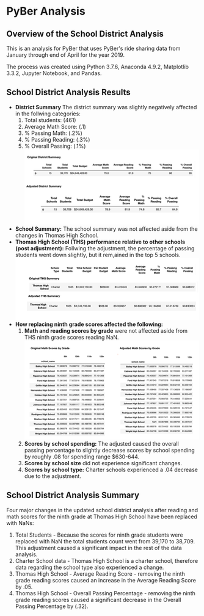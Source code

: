 # PyBer Analysis

## Overview of the School District Analysis
This is an analysis for PyBer that uses PyBer's ride sharing data from January through end of April for the year 2019.

The process was created using Python 3.7.6, Anaconda 4.9.2, Matplotlib 3.3.2, Jupyter Notebook, and Pandas. 

## School District Analysis Results 
- **District Summary** The district summary was slightly negatively affected in the follwing categories:
  1. Total students: (461)
  2. Average Math Score: (.1)
  3. % Passing Math: (.2%)
  4. % Passing Reading: (.3%)
  5. % Overall Passing: (.1%)
  ![districtsummary.png](https://github.com/italiacardenas/School_District_Analysis/blob/40db5a4eff0cfd1f65c56c461fcb41b8b160586c/Resources/districtsummary.png)
- **School Summary:** The school summary was not affected aside from the changes in Thomas High School.
- **Thomas High School (THS) performance relative to other schools (post adjustment):** Follwing the adjustment, the percentage of passing students went down slightly, but it rem,ained in the top 5 schools.
    ![thssummary](https://github.com/italiacardenas/School_District_Analysis/blob/40db5a4eff0cfd1f65c56c461fcb41b8b160586c/Resources/thssummary.png)
- **How replacing ninth grade scores affected the following:**
  1. **Math and reading scores by grade** were not affected aside from THS ninth grade scores reading NaN.
  ![mathscores](https://github.com/italiacardenas/School_District_Analysis/blob/40db5a4eff0cfd1f65c56c461fcb41b8b160586c/Resources/mathscores.png) 
  2. **Scores by school spending:** The adjusted caused the overall passing percentage to slightly decrease scores by school spending by roughly .08 for spending range $630-644.  
  3. **Scores by school size** did not experience significant changes.  
  4. **Scores by school type:** Charter schools experienced a .04 decrease due to the adjustment.  
  
## School District Analysis Summary
Four major changes in the updated school district analysis after reading and math scores for the ninth grade at Thomas High School have been replaced with NaNs:
1. Total Students - Because the scores for ninth grade students were replaced with NaN the total students count went from 39,170 to 38,709. This adjustment caused a significant impact in the rest of the data analysis.
2. Charter School data - Thomas High School is a charter school, therefore data regarding the school type also experienced a change.
3. Thomas High School - Average Reading Score - removing the ninth grade reading scores caused an increase in the Average Reading Score by .05.
4. Thomas High School - Overall Passing Percentage - removing the ninth grade reading scores caused a significant decrease in the Overall Passing Percentage by (.32).

